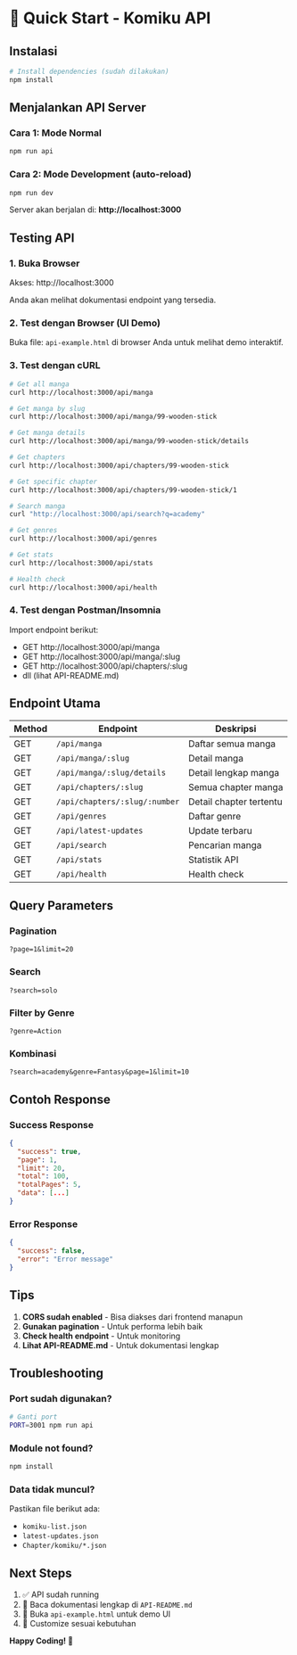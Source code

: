 # 🚀 Quick Start - Komiku API

## Instalasi

```bash
# Install dependencies (sudah dilakukan)
npm install
```

## Menjalankan API Server

### Cara 1: Mode Normal
```bash
npm run api
```

### Cara 2: Mode Development (auto-reload)
```bash
npm run dev
```

Server akan berjalan di: **http://localhost:3000**

## Testing API

### 1. Buka Browser
Akses: http://localhost:3000

Anda akan melihat dokumentasi endpoint yang tersedia.

### 2. Test dengan Browser (UI Demo)
Buka file: `api-example.html` di browser Anda untuk melihat demo interaktif.

### 3. Test dengan cURL

```bash
# Get all manga
curl http://localhost:3000/api/manga

# Get manga by slug
curl http://localhost:3000/api/manga/99-wooden-stick

# Get manga details
curl http://localhost:3000/api/manga/99-wooden-stick/details

# Get chapters
curl http://localhost:3000/api/chapters/99-wooden-stick

# Get specific chapter
curl http://localhost:3000/api/chapters/99-wooden-stick/1

# Search manga
curl "http://localhost:3000/api/search?q=academy"

# Get genres
curl http://localhost:3000/api/genres

# Get stats
curl http://localhost:3000/api/stats

# Health check
curl http://localhost:3000/api/health
```

### 4. Test dengan Postman/Insomnia
Import endpoint berikut:
- GET http://localhost:3000/api/manga
- GET http://localhost:3000/api/manga/:slug
- GET http://localhost:3000/api/chapters/:slug
- dll (lihat API-README.md)

## Endpoint Utama

| Method | Endpoint | Deskripsi |
|--------|----------|-----------|
| GET | `/api/manga` | Daftar semua manga |
| GET | `/api/manga/:slug` | Detail manga |
| GET | `/api/manga/:slug/details` | Detail lengkap manga |
| GET | `/api/chapters/:slug` | Semua chapter manga |
| GET | `/api/chapters/:slug/:number` | Detail chapter tertentu |
| GET | `/api/genres` | Daftar genre |
| GET | `/api/latest-updates` | Update terbaru |
| GET | `/api/search` | Pencarian manga |
| GET | `/api/stats` | Statistik API |
| GET | `/api/health` | Health check |

## Query Parameters

### Pagination
```
?page=1&limit=20
```

### Search
```
?search=solo
```

### Filter by Genre
```
?genre=Action
```

### Kombinasi
```
?search=academy&genre=Fantasy&page=1&limit=10
```

## Contoh Response

### Success Response
```json
{
  "success": true,
  "page": 1,
  "limit": 20,
  "total": 100,
  "totalPages": 5,
  "data": [...]
}
```

### Error Response
```json
{
  "success": false,
  "error": "Error message"
}
```

## Tips

1. **CORS sudah enabled** - Bisa diakses dari frontend manapun
2. **Gunakan pagination** - Untuk performa lebih baik
3. **Check health endpoint** - Untuk monitoring
4. **Lihat API-README.md** - Untuk dokumentasi lengkap

## Troubleshooting

### Port sudah digunakan?
```bash
# Ganti port
PORT=3001 npm run api
```

### Module not found?
```bash
npm install
```

### Data tidak muncul?
Pastikan file berikut ada:
- `komiku-list.json`
- `latest-updates.json`
- `Chapter/komiku/*.json`

## Next Steps

1. ✅ API sudah running
2. 📖 Baca dokumentasi lengkap di `API-README.md`
3. 🎨 Buka `api-example.html` untuk demo UI
4. 🔧 Customize sesuai kebutuhan

**Happy Coding! 🎉**
